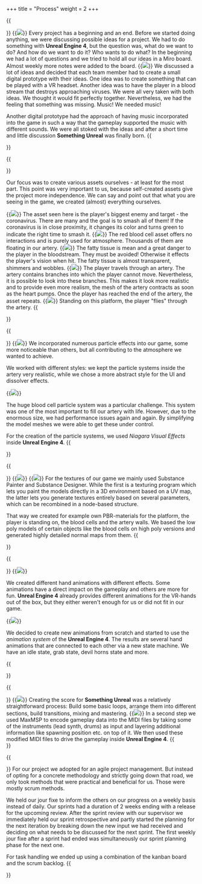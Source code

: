 +++
title = "Process"
weight = 2
+++

{{<section title="First things first">}}
{{<image src="miro1.jpg" caption="general ideas collected">}}
Every project has a beginning and an end. Before we started doing anything, we were discussing possible ideas for a project. We had to do something with <strong>Unreal Engine 4</strong>, but the question was, what do we want to do? And how do we want to do it? Who wants to do what? In the beginning we had a lot of questions and we tried to hold all our ideas in a Miro board. Almost weekly more notes were added to the board.
{{<image src="miro2.jpg" caption="game design ideas collected">}}
We discussed a lot of ideas and decided that each team member had to create a small digital prototype with their ideas. One idea was to create something that can be played with a VR headset. Another idea was to have the player in a blood stream that destroys approaching viruses. We were all very taken with both ideas. We thought it would fit perfectly together. Nevertheless, we had the feeling that something was missing. Music! We needed music!

Another digital prototype had the approach of having music incorporated into the game in such a way that the gameplay supported the music with different sounds. We were all stoked with the ideas and after a short time and little discussion <strong>Something Unreal</strong> was finally born.
{{</section>}}

{{<section title="Assets creation (a selection)">}}

Our focus was to create various assets ourselves - at least for the most part. This point was very important to us, because self-created assets give the project more independence. We can say and point out that what you are seeing in the game, we created (almost) everything ourselves.  

{{<image src="virus.jpg" caption="Coronavirus">}}
The asset seen here is the player's biggest enemy and target - the coronavirus. There are many and the goal is to smash all of them! If the coronavirus is in close proximity, it changes its color and turns green to indicate the right time to smash it.
{{<image src="blood_cell.jpg" caption="Red Blood Cell">}}
The red blood cell asset offers no interactions and is purely used for atmosphere. Thousands of them are floating in our artery.
{{<image src="fatty_tissue_model.jpg" caption="Fatty Tissue">}}
The fatty tissue is mean and a great danger to the player in the bloodstream. They must be avoided! Otherwise it effects the player's vision when hit. The fatty tissue is almost transparent, shimmers and wobbles.
{{<image src="artery_whole.jpg" caption="Blood Artery with Branches">}}
The player travels through an artery. The artery contains branches into which the player cannot move. Nevertheless, it is possible to look into these branches. This makes it look more realistic and to provide even more realism, the mesh of the artery contracts as soon as the heart pumps. Once the player has reached the end of the artery, the asset repeats.
{{<image src="platform.png" caption="Platform">}}
Standing on this platform, the player "flies" through the artery.
{{</section>}}

{{<section title="Particles creation (a selection)">}}
{{<image src="particleDissolver.png" caption="Dissolver Effect">}}
We incorporated numerous particle effects into our game, some more noticeable than others, but all contributing to the atmosphere we wanted to achieve.

We worked with different styles: we kept the particle systems inside the artery very realistic, while we chose a more abstract style for the UI and dissolver effects.

{{<image src="particleBloodCells.png" caption="Thousands of Blood Cells">}}

The huge blood cell particle system was a particular challenge. This system was one of the most important to fill our artery with life. However, due to the enormous size, we had performance issues again and again. By simplifying the model meshes we were able to get these under control.

For the creation of the particle systems, we used <i>Niagara Visual Effects</i> inside <strong>Unreal Engine 4</strong>.
{{</section>}}

{{<section title="Textures creation (a selection)">}}
{{<image src="texture1.png" caption="Texture creation in Substance Painter">}}
{{<image src="texture2.png" caption="Texture creation in Substance Designer">}}
For the textures of our game we mainly used Substance Painter and Substance Designer. While the first is a texturing program which lets you paint the models directly in a 3D environment based on a UV map, the latter lets you generate textures entirely based on several parameters, which can be recombined in a node-based structure. 

That way we created for example own PBR-materials for the platform, the player is standing on, the blood cells and the artery walls. We based the low poly models of certain objects like the blood cells on high poly versions and generated highly detailed normal maps from them.
{{</section>}}

{{<section title="Hand animations">}}
{{<image src="hand_animation.jpg" caption="Creating  a Hand Animation">}}

We created different hand animations with different effects. Some animations have a direct impact on the gameplay and others are more for fun. <strong>Unreal Engine 4</strong> already provides different animations for the VR-hands out of the box, but they either weren't enough for us or did not fit in our game.

{{<image src="hand_animation2.jpg" caption="Creating State Machine for Hand Animation">}}

We decided to create new animations from scratch and started to use the <i>animation system</i> of the <strong>Unreal Engine 4</strong>. The results are several hand animations that are connected to each other via a new state machine. We have an idle state, grab state, devil horns state and more.

{{</section>}}

{{<section title="Creating musical gameplay">}}
{{<image src="creating_musical_gameplay_screen01.jpg" caption="Creating Musical Gameplay(1)">}}
Creating the score for <strong>Something Unreal</strong> was a relatively straightforward process: Build some basic loops, arrange them into different sections, build transitions, mixing and mastering.
{{<image src="creating_musical_gameplay_screen02.jpg" caption="Creating Musical Gameplay(2)">}}
In a second step we used MaxMSP to encode gameplay data into the MIDI files by taking some of the instruments (lead synth, drums) as input and layering additional information like spawning position etc. on top of it. We then used these modified MIDI files to drive the gameplay inside <strong>Unreal Engine 4</strong>.
{{</section>}}

{{<section title="Project Management">}}
For our project we adopted for an agile project management. But instead of opting for a concrete methodology and strictly going down that road, we only took methods that were  practical and beneficial for us. Those were mostly scrum methods.

We held our jour fixe to inform the others on our progress on a weekly basis instead of daily. Our sprints had a duration of 2 weeks ending with a release for the upcoming review. After the sprint review with our supervisor we immediately held our sprint retrospective and partly started the planning for the next iteration by breaking down the new input we had received and deciding on what needs to be discussed for the next sprint. The first weekly jour fixe after a sprint had ended was simultaneously our sprint planning phase for the next one.

For task handling we ended up using a combination of the kanban board and the scrum backlog. 
{{</section>}}